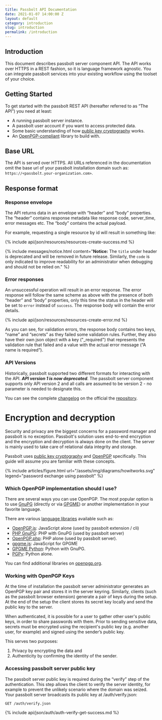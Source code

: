```yaml
---
title: Passbolt API Documentation
date: 2021-01-07 14:00:00 Z
layout: default
category: introduction
slug: introduction
permalink: /introduction
---
```


## Introduction

This document describes passbolt server component API. The API works over HTTPS in a REST fashion, so it is
language framework agnostic. You can integrate passbolt services into your existing workflow using the
toolset of your choice.

## Getting Started

To get started with the passbolt REST API (hereafter referred to as “The API”) you need at least:
* A running passbolt server instance.
* A passbolt user account if you want to access protected data.
* Some basic understanding of how [public key cryptography](https://en.wikipedia.org/wiki/Public-key_cryptography) works.
* An [OpenPGP-compliant](https://www.openpgp.org/about/) library to build with.

## Base URL

The API is served over HTTPS. All URLs referenced in the documentation omit the base url
of your passbolt installation domain such as:
<code>https://&lt;passbolt.your-organization.com&gt;</code>.

## Response format
### Response envelope

The API returns data in an envelope with “header” and “body” properties.
The “header” contains response metadata like response code, server_time, error messages etc.
The “body” contains the actual payload.

For example, requesting a single resource by id will result in something like:

{% include api/json/resources/resources-create-success.md %}

{% include messages/notice.html
    content="<b>Notice:</b> The <code>title</code> under header is deprecated and will be removed in future release.
    Similarly, the <code>code</code> is only indicated to improve readability for an administrator when debugging and should
    not be relied on."
%}

### Error responses

An unsuccessful operation will result in an error response. The error response will follow the same scheme as above
with the presence of both “header” and “body” properties, only this time the status in the header will be set to
<code>error</code> instead of <code>success</code>. The response body will contain the error details.

{% include api/json/resources/resources-create-error.md %}

As you can see, for validation errors, the response body contains two keys, “name” and “secrets” as they failed
some validation rules. Further, they also have their own json object with a key ("_required") that represents the
validation rule that failed and a value with the actual error message (“A name is required”).

### API Versions

Historically, passbolt supported two different formats for interacting with the API. ***API version 1 is now deprecated***.
The passbolt server component supports only API version 2 and all calls are assumed to be version 2 - no parameter is needed
to designate this.

You can see the complete [changelog](https://github.com/passbolt/passbolt_api/blob/master/CHANGELOG.md) on the official
the [repository](https://github.com/passbolt/passbolt_api).

# Encryption and decryption

Security and privacy are the biggest concerns for a password manager and passbolt is no exception.
Passbolt's solution uses end-to-end encryption and the encryption and decryption is always done on the client. The server
is mainly used to take care of relational data integrity and storage.

Passbolt uses [public key cryptography](https://en.wikipedia.org/wiki/Public-key_cryptography)
and [OpenPGP](https://www.openpgp.org/about/) specifically. This guide will assume you are familiar with these concepts.

{% include articles/figure.html
    url="/assets/img/diagrams/howitworks.svg"
    legend="password exchange using passbolt"
%}

### Which OpenPGP implementation should I use?
There are several ways you can use OpenPGP. The most popular option is to use [GnuPG](https://gnupg.org)
(directly or via [GPGME](https://www.gnupg.org/software/gpgme/index.html)) or another implementation in your
favorite language.

There are various [language libraries](https://www.gnupg.org/software/libraries.html) available such as:
 - [OpenPGP.js](https://openpgpjs.org/): JavaScript alone (used by passbolt extension / cli)
 - [PHP GnuPG](https://www.php.net/manual/en/book.gnupg.php): PHP with GnuPG (used by passbolt server)
 - [OpenPGP.php](https://github.com/singpolyma/openpgp-php): PHP alone (used by passbolt server).
 - [gpgme.js](https://github.com/mailvelope/gpgmejs): JavaScript for GPGME
 - [GPGME Python](http://files.au.adversary.org/crypto/gpgme-python-howto.html): Python with GnuPG.
 - [PGPy](https://github.com/SecurityInnovation/PGPy/): Python alone.

You can find additional libraries on [openpgp.org](https://www.openpgp.org/software/developer/).

### Working with OpenPGP Keys

At the time of installation the passbolt server administrator generates an OpenPGP key pair and stores it in
the server keyring. Similarly, clients (such as the passbolt browser extension) generate a pair of keys during the setup.
At the end of the setup the client stores its secret key locally and send the public key to the server.

When authenticated, it is possible for a user to gather other user's public keys, in order to share passwords with them.
Prior to sending sensitive data, secrets must be encrypted using the recipient's public key (e.g. another user, for example) and signed using the sender’s public key.

This serves two purposes:
1. Privacy by encrypting the data and
2. Authenticity by confirming the identity of the sender.

### Accessing passbolt server public key

The passbolt server public key is required during the “verify” step of the authentication. This step allows the
client to verify the server identity, for example to prevent the unlikely scenario where the domain was seized.
Your passbolt server broadcasts its public key at /auth/verify.json:

```
GET /auth/verify.json
```
{% include api/json/auth/auth-verify-get-success.md %}
